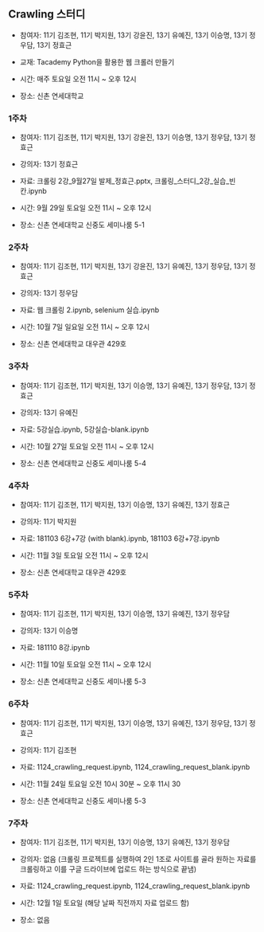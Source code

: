 ## Crawling 스터디

- 참여자: 11기 김조현, 11기 박지원, 13기 강윤진, 13기 유예진, 13기 이승명, 13기 정우담, 13기 정효근

- 교재: Tacademy Python을 활용한 웹 크롤러 만들기

- 시간: 매주 토요일 오전 11시 ~ 오후 12시

- 장소: 신촌 연세대학교

### 1주차

- 참여자: 11기 김조현, 11기 박지원, 13기 강윤진, 13기 이승명, 13기 정우담, 13기 정효근

- 강의자: 13기 정효근

- 자료: 크롤링 2강_9월27일 발제_정효근.pptx, 크롤링_스터디_2강_실습_빈칸.ipynb

- 시간: 9월 29일 토요일 오전 11시 ~ 오후 12시

- 장소: 신촌 연세대학교 신중도 세미나룸 5-1

### 2주차

- 참여자: 11기 김조현, 11기 박지원, 13기 강윤진, 13기 유예진, 13기 정우담, 13기 정효근

- 강의자: 13기 정우담

- 자료: 웹 크롤링 2.ipynb, selenium 실습.ipynb

- 시간: 10월 7일 일요일 오전 11시 ~ 오후 12시

- 장소: 신촌 연세대학교 대우관 429호

### 3주차

- 참여자: 11기 김조현, 11기 박지원, 13기 이승명, 13기 유예진, 13기 정우담, 13기 정효근

- 강의자: 13기 유예진

- 자료: 5강실습.ipynb, 5강실습-blank.ipynb

- 시간: 10월 27일 토요일 오전 11시 ~ 오후 12시

- 장소: 신촌 연세대학교 신중도 세미나룸 5-4

### 4주차

- 참여자: 11기 김조현, 11기 박지원, 13기 이승명, 13기 유예진, 13기 정효근

- 강의자: 11기 박지원

- 자료: 181103 6강+7강 (with blank).ipynb, 181103 6강+7강.ipynb

- 시간: 11월 3일 토요일 오전 11시 ~ 오후 12시

- 장소: 신촌 연세대학교 대우관 429호

### 5주차

- 참여자: 11기 김조현, 11기 박지원, 13기 이승명, 13기 유예진, 13기 정우담

- 강의자: 13기 이승명

- 자료: 181110 8강.ipynb

- 시간: 11월 10일 토요일 오전 11시 ~ 오후 12시

- 장소: 신촌 연세대학교 신중도 세미나룸 5-3

### 6주차

- 참여자: 11기 김조현, 11기 박지원, 13기 이승명, 13기 유예진, 13기 정우담, 13기 정효근

- 강의자: 11기 김조현

- 자료: 1124_crawling_request.ipynb, 1124_crawling_request_blank.ipynb

- 시간: 11월 24일 토요일 오전 10시 30분 ~ 오후 11시 30

- 장소: 신촌 연세대학교 신중도 세미나룸 5-3

### 7주차

- 참여자: 11기 김조현, 11기 박지원, 13기 이승명, 13기 유예진, 13기 정우담

- 강의자: 없음 (크롤링 프로젝트를 실행하여 2인 1조로 사이트를 골라 원하는 자료를 크롤링하고 이를 구글 드라이브에 업로드 하는 방식으로 끝냄)

- 자료: 1124_crawling_request.ipynb, 1124_crawling_request_blank.ipynb

- 시간: 12월 1일 토요일 (해당 날짜 직전까지 자료 업로드 함)

- 장소: 없음
